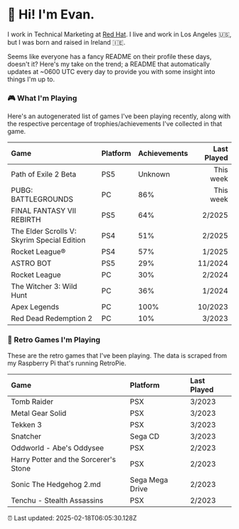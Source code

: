 
  # 🖖 Hi! I'm Evan.

  I work in Technical Marketing at [Red Hat](https://redhat.com/). I live and work in Los Angeles 🇺🇸, but I was born and raised in Ireland 🇮🇪.
  
  Seems like everyone has a fancy README on their profile these days, doesn't it? Here's my take on the trend; a README that automatically updates at ~0600 UTC every day to provide you with some insight into things I'm up to.

  ### 🎮 What I'm Playing 

  Here's an autogenerated list of games I've been playing recently, along with the respective percentage of trophies/achievements I've collected in that game.

  | Game                                        | Platform | Achievements | Last Played |
| :------------------------------------------ | :------- | :----------- | ----------: |
| Path of Exile 2 Beta                        | PS5      | Unknown      |   This week |
| PUBG: BATTLEGROUNDS                         | PC       | 86%          |   This week |
| FINAL FANTASY VII REBIRTH                   | PS5      | 64%          |      2/2025 |
| The Elder Scrolls V: Skyrim Special Edition | PS4      | 51%          |      2/2025 |
| Rocket League®                              | PS4      | 57%          |      1/2025 |
| ASTRO BOT                                   | PS5      | 29%          |     11/2024 |
| Rocket League                               | PC       | 30%          |      2/2024 |
| The Witcher 3: Wild Hunt                    | PC       | 36%          |      1/2024 |
| Apex Legends                                | PC       | 100%         |     10/2023 |
| Red Dead Redemption 2                       | PC       | 10%          |      3/2023 |

  
  ### 👾 Retro Games I'm Playing

  These are the retro games that I've been playing. The data is scraped from my Raspberry Pi that's running RetroPie.

  | Game                                  | Platform        | Last Played |
| :------------------------------------ | :-------------- | :---------- |
| Tomb Raider                           | PSX             | 3/2023      |
| Metal Gear Solid                      | PSX             | 3/2023      |
| Tekken 3                              | PSX             | 3/2023      |
| Snatcher                              | Sega CD         | 3/2023      |
| Oddworld - Abe's Oddysee              | PSX             | 2/2023      |
| Harry Potter and the Sorcerer's Stone | PSX             | 2/2023      |
| Sonic The Hedgehog 2.md               | Sega Mega Drive | 2/2023      |
| Tenchu - Stealth Assassins            | PSX             | 2/2023      |
  

  ⏰ Last updated: 2025-02-18T06:05:30.128Z
  